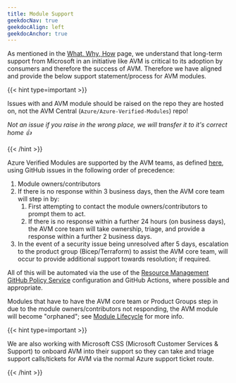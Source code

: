 ```yaml
---
title: Module Support
geekdocNav: true
geekdocAlign: left
geekdocAnchor: true
---
```


As mentioned in the [What, Why, How](/concepts/what-why-how) page, we understand that long-term support from Microsoft in an initiative like AVM is critical to its adoption by consumers and therefore the success of AVM. Therefore we have aligned and provide the below support statement/process for AVM modules.

{{< hint type=important >}}

Issues with and AVM module should be raised on the repo they are hosted on, not the AVM Central (`Azure/Azure-Verified-Modules`) repo!

*Not an issue if you raise in the wrong place, we will transfer it to it's correct home 👍*

{{< /hint >}}

Azure Verified Modules are supported by the AVM teams, as defined [here](/specs/shared/team-definitions/), using GitHub issues in the following order of precedence:

1. Module owners/contributors
2. If there is no response within 3 business days, then the AVM core team will step in by:
   1. First attempting to contact the module owners/contributors to prompt them to act.
   2. If there is no response within a further 24 hours (on business days), the AVM core team will take ownership, triage, and provide a response within a further 2 business days.
3. In the event of a security issue being unresolved after 5 days, escalation to the product group (Bicep/Terraform) to assist the AVM core team, will occur to provide additional support towards resolution; if required.

All of this will be automated via the use of the [Resource Management GitHub Policy Service](https://microsoft.github.io/GitOps/policies/resource-management.html) configuration and GitHub Actions, where possible and appropriate.

Modules that have to have the AVM core team or Product Groups step in due to the module owners/contributors not responding, the AVM module will become "orphaned"; see [Module Lifecycle](/specs/shared/module-lifecycle/) for more info.

{{< hint type=important >}}

We are also working with Microsoft CSS (Microsoft Customer Services & Support) to onboard AVM into their support so they can take and triage support calls/tickets for AVM via the normal Azure support ticket route.

{{< /hint >}}

